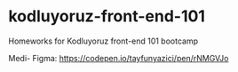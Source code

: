 # kodluyoruz-front-end-101

Homeworks for Kodluyoruz front-end 101 bootcamp

Medi- Figma: https://codepen.io/tayfunyazici/pen/rNMGVJo
